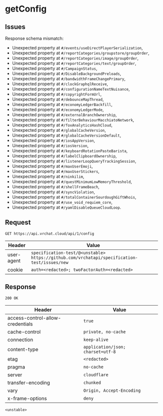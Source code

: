 # getConfig

## Issues
Response schema mismatch:
* Unexpected property at ``#/events/useDirectPlayerSerialization``,
* Unexpected property at ``#/reportCategories/groupstore/groupOrder``,
* Unexpected property at ``#/reportCategories/image/groupOrder``,
* Unexpected property at ``#/reportCategories/text/groupOrder``,
* Unexpected property at ``#/CampaignStatus``,
* Unexpected property at ``#/DisableBackgroundPreloads``,
* Unexpected property at ``#/bandwidthFrameChangePrimary``,
* Unexpected property at ``#/clockGraphqlReceive``,
* Unexpected property at ``#/configurationNameTextNuisance``,
* Unexpected property at ``#/copyrightFormUrl``,
* Unexpected property at ``#/debounceMapThread``,
* Unexpected property at ``#/economyLedgerBackfill``,
* Unexpected property at ``#/economyLedgerMode``,
* Unexpected property at ``#/externalBranchOwnership``,
* Unexpected property at ``#/filterBehaviourMacchiatoNetwork``,
* Unexpected property at ``#/foxAnalyticsHashCloud``,
* Unexpected property at ``#/globalCacheVersion``,
* Unexpected property at ``#/globalCacheVersionDefault``,
* Unexpected property at ``#/iosAppVersion``,
* Unexpected property at ``#/iosVersion``,
* Unexpected property at ``#/keyboardRotationPasteBarista``,
* Unexpected property at ``#/labelClipboardOwnership``,
* Unexpected property at ``#/listenerLoopQueryTrackingSession``,
* Unexpected property at ``#/maxUserEmoji``,
* Unexpected property at ``#/maxUserStickers``,
* Unexpected property at ``#/ninkilim``,
* Unexpected property at ``#/questMinimumLowMemoryThreshold``,
* Unexpected property at ``#/shellFrameBeach``,
* Unexpected property at ``#/syncViolation``,
* Unexpected property at ``#/totalContainerSourdoughGiftWhois``,
* Unexpected property at ``#/use_void_requiem_core``,
* Unexpected property at ``#/yamlDisableQueueCloudLoop``.
## Request
`GET https://api.vrchat.cloud/api/1/config`

| Header | Value |
| ------ | ----- |
| user-agent | `specification-test/@<unstable> https://github.com/vrchatapi/specification-test/issues/new` |
| cookie | `auth=<redacted>; twoFactorAuth=<redacted>` |


## Response
`200 OK`

| Header | Value |
| ------ | ----- |
| access-control-allow-credentials | `true` |
| cache-control | `private, no-cache` |
| connection | `keep-alive` |
| content-type | `application/json; charset=utf-8` |
| etag | `<redacted>` |
| pragma | `no-cache` |
| server | `cloudflare` |
| transfer-encoding | `chunked` |
| vary | `Origin, Accept-Encoding` |
| x-frame-options | `deny` |

```jsonc
<unstable>
```
